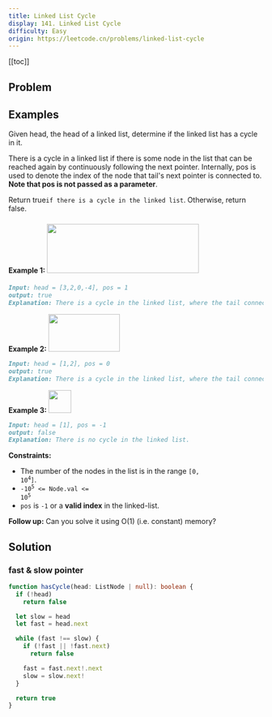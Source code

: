 ```yaml
---
title: Linked List Cycle
display: 141. Linked List Cycle
difficulty: Easy
origin: https://leetcode.cn/problems/linked-list-cycle
---
```


[[toc]]

## Problem

## Examples

Given head, the head of a linked list, determine if the linked list has a cycle in it.

There is a cycle in a linked list if there is some node in the list that can be reached again by continuously following the next pointer. Internally, pos is used to denote the index of the node that tail's next pointer is connected to. **Note that pos is not passed as a parameter**.

Return true`if there is a cycle in the linked list`. Otherwise, return false.

**Example 1:**
<img alt="" src="https://assets.leetcode.com/uploads/2018/12/07/circularlinkedlist.png" style="width: 300px; height: 97px; margin-top: 8px; margin-bottom: 8px;" />

```md
Input: head = [3,2,0,-4], pos = 1
output: true
Explanation: There is a cycle in the linked list, where the tail connects to the 1st node (0-indexed).
```

**Example 2:**
<img alt="" src="https://assets.leetcode.com/uploads/2018/12/07/circularlinkedlist_test2.png" style="width: 141px; height: 74px;" />

```md
Input: head = [1,2], pos = 0
output: true
Explanation: There is a cycle in the linked list, where the tail connects to the 0th node.
```

**Example 3:**
<img alt="" src="https://assets.leetcode.com/uploads/2018/12/07/circularlinkedlist_test3.png" style="width: 45px; height: 45px;" />

```md
Input: head = [1], pos = -1
output: false
Explanation: There is no cycle in the linked list.
```

**Constraints:**

- The number of the nodes in the list is in the range <code>[0, 10<sup>4</sup>]</code>.
- <code>-10<sup>5</sup> <= Node.val <= 10<sup>5</sup></code>
- `pos` is `-1` or a **valid index** in the linked-list.

**Follow up:** Can you solve it using O(1) (i.e. constant) memory?

## Solution

### fast & slow pointer

```ts
function hasCycle(head: ListNode | null): boolean {
  if (!head)
    return false

  let slow = head
  let fast = head.next

  while (fast !== slow) {
    if (!fast || !fast.next)
      return false

    fast = fast.next!.next
    slow = slow.next!
  }

  return true
}
```

